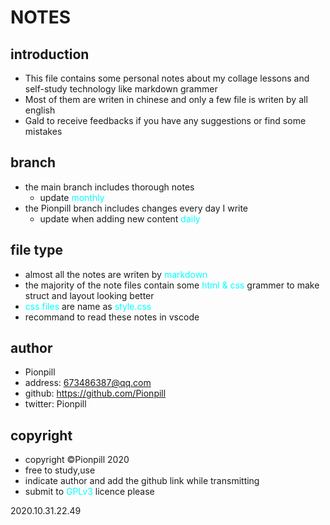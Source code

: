 # **NOTES**
## **introduction**
- This file contains some personal notes about my collage lessons and  self-study technology like markdown grammer  
- Most of them are writen in chinese and only a few file is writen by all english
- Gald to receive feedbacks if you have any suggestions or find some mistakes

## **branch**
- the main branch includes thorough notes 
  - update <font color=cyan>monthly</font>
- the Pionpill branch includes changes every day I write
  - update when adding new content <font color=cyan>daily</font>

## **file type**
- almost all the notes are writen by <font color=cyan>markdown </font> 
- the majority of the note files contain some <font color=cyan>html & css </font>grammer to make struct and layout looking better
- <font color=cyan> css files</font> are name as <font color="cyan">style.css</font>
- recommand to read these notes in vscode

## **author**
- Pionpill
- address: 673486387@qq.com
- github: https://github.com/Pionpill
- twitter: Pionpill
  
## **copyright**
- copyright &copy;Pionpill 2020
- free to study,use
- indicate author and add the github link while transmitting
- submit to <font color=cyan>GPLv3</font> licence please

2020.10.31.22.49